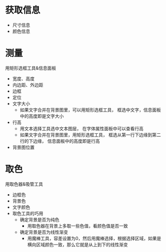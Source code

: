 # 获取信息
- 尺寸信息
- 颜色信息

# 测量
用矩形选框工具&信息面板
- 宽度、高度
- 内边距、外边距
- 边框
- 定位
- 文字大小
  - 如果文字合并在背景图里，可以用矩形选框工具，
框选中文字，信息面板中的高度即是文字大小
- 行高
  - 用文本选择工具选中文本图层，
在字体属性面板中可以查看行高
  - 如果文字合并在背景图里，用矩形选框工具，
框选从第一行下边缘到第二行的下边缘，
信息面板中的高度即是行高
- 背景图位置

# 取色
用取色器&吸管工具
- 边框色
- 背景色
- 文字颜色
- 取色工具的巧用
  - 确定背景是否为纯色
    - 用取色器在背景上多取一些色值，看颜色值是否一致
  - 确定背景是否为线性渐变
    - 用魔棒工具，容差设置为0，然后用魔棒选择，根据选择区域，如果是横向区域颜色一致，那么它就是从上到下的线性渐变

